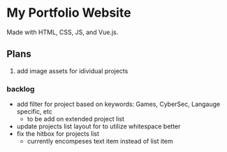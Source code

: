 # My Portfolio Website

Made with HTML, CSS, JS, and Vue.js.

## Plans

1. add image assets for idividual projects



### backlog

 - add filter for project based on keywords: Games, CyberSec, Langauge specific, etc
    - to be add on extended project list
 - update projects list layout for to utilize whitespace better
 - fix the hitbox for projects list
    - currently encompeses text item instead of list item
